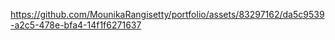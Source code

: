 https://github.com/MounikaRangisetty/portfolio/assets/83297162/da5c9539-a2c5-478e-bfa4-14f1f6271637
